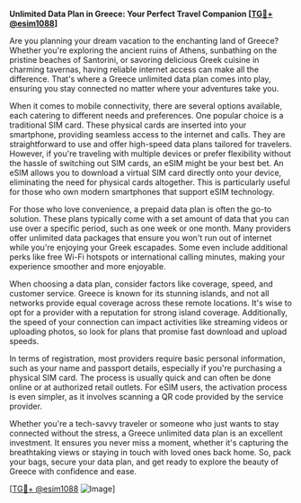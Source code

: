 **Unlimited Data Plan in Greece: Your Perfect Travel Companion [[TG💪+ @esim1088](https://t.me/s/esim1088)]**

Are you planning your dream vacation to the enchanting land of Greece? Whether you're exploring the ancient ruins of Athens, sunbathing on the pristine beaches of Santorini, or savoring delicious Greek cuisine in charming tavernas, having reliable internet access can make all the difference. That's where a Greece unlimited data plan comes into play, ensuring you stay connected no matter where your adventures take you.

When it comes to mobile connectivity, there are several options available, each catering to different needs and preferences. One popular choice is a traditional SIM card. These physical cards are inserted into your smartphone, providing seamless access to the internet and calls. They are straightforward to use and offer high-speed data plans tailored for travelers. However, if you're traveling with multiple devices or prefer flexibility without the hassle of switching out SIM cards, an eSIM might be your best bet. An eSIM allows you to download a virtual SIM card directly onto your device, eliminating the need for physical cards altogether. This is particularly useful for those who own modern smartphones that support eSIM technology.

For those who love convenience, a prepaid data plan is often the go-to solution. These plans typically come with a set amount of data that you can use over a specific period, such as one week or one month. Many providers offer unlimited data packages that ensure you won't run out of internet while you're enjoying your Greek escapades. Some even include additional perks like free Wi-Fi hotspots or international calling minutes, making your experience smoother and more enjoyable.

When choosing a data plan, consider factors like coverage, speed, and customer service. Greece is known for its stunning islands, and not all networks provide equal coverage across these remote locations. It's wise to opt for a provider with a reputation for strong island coverage. Additionally, the speed of your connection can impact activities like streaming videos or uploading photos, so look for plans that promise fast download and upload speeds.

In terms of registration, most providers require basic personal information, such as your name and passport details, especially if you're purchasing a physical SIM card. The process is usually quick and can often be done online or at authorized retail outlets. For eSIM users, the activation process is even simpler, as it involves scanning a QR code provided by the service provider.

Whether you're a tech-savvy traveler or someone who just wants to stay connected without the stress, a Greece unlimited data plan is an excellent investment. It ensures you never miss a moment, whether it's capturing the breathtaking views or staying in touch with loved ones back home. So, pack your bags, secure your data plan, and get ready to explore the beauty of Greece with confidence and ease.

[[TG💪+ @esim1088](https://t.me/s/esim1088) ![Image](https://i.postimg.cc/Y0z9fWf4/image.png)]